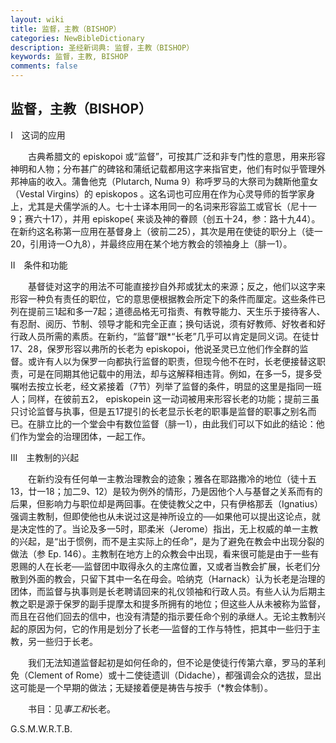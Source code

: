 ```yaml
---
layout: wiki
title: 监督，主教（BISHOP）
categories: NewBibleDictionary
description: 圣经新词典: 监督，主教（BISHOP）
keywords: 监督，主教, BISHOP
comments: false
---
```


## 监督，主教（BISHOP）

Ⅰ　这词的应用

　　古典希腊文的 episkopoi 或“监督”，可按其广泛和非专门性的意思，用来形容神明和人物；分布甚广的碑铭和蒲纸记载都用这字来指官吏，他们有时似乎管理外邦神庙的收入。蒲鲁他克（Plutarch, Numa 9）称呼罗马的大祭司为魏斯他童女（Vestal Virgins）的 episkopos 。这名词也可应用在作为心灵导师的哲学家身上，尤其是犬儒学派的人。七十士译本用同一的名词来形容监工或官长（尼十一9；赛六十17），并用 episkope{ 来谈及神的眷顾（创五十24，参：路十九44）。在新约这名称第一应用在基督身上（彼前二25），其次是用在使徒的职分上（徒一20，引用诗一○九8），并最终应用在某个地方教会的领袖身上（腓一1）。

Ⅱ　条件和功能

　　基督徒对这字的用法不可能直接抄自外邦或犹太的来源；反之，他们以这字来形容一种负有责任的职位，它的意思便根据教会所定下的条件而厘定。这些条件已列在提前三1起和多一7起；道德品格无可指责、有教导能力、天生乐于接待客人、有忍耐、阅历、节制、领导才能和完全正直；换句话说，须有好教师、好牧者和好行政人员所需的素质。在新约，“监督”跟*“长老”几乎可以肯定是同义词。在徒廿17、28，保罗形容以弗所的长老为 episkopoi，他说圣灵已立他们作全群的监督。或许有人以为保罗一向都执行监督的职责，但现今他不在时，长老便接替这职责，可是在同期其他记载中的用法，却与这解释相违背。例如，在多一5，提多受嘱咐去按立长老，经文紧接着（7节）列举了监督的条件，明显的这里是指同一班人；同样，在彼前五2， episkopein 这一动词被用来形容长老的功能；提前三虽只讨论监督与执事，但是五17提引的长老显示长老的职事是监督的职事之别名而已。在腓立比的一个堂会中有数位监督（腓一1），由此我们可以下如此的结论：他们作为堂会的治理团体，一起工作。

Ⅲ　主教制的兴起

　　在新约没有任何单一主教治理教会的迹象；雅各在耶路撒冷的地位（徒十五13，廿一18；加二9、12）是较为例外的情形，乃是因他个人与基督之关系而有的后果，但影响力与职位却是两回事。在使徒教父之中，只有伊格那丢（Ignatius）强调主教制，但即使他也从未说过这是神所设立的──如果他可以提出这论点，就是决定性的了。当论及多一5时，耶柔米（Jerome）指出，无上权威的单一主教的兴起，是“出于惯例，而不是主实际上的任命”，是为了避免在教会中出现分裂的做法（参 Ep. 146）。主教制在地方上的众教会中出现，看来很可能是由于一些有恩赐的人在长老──监督团中取得永久的主席位置，又或者当教会扩展，长老们分散到外面的教会，只留下其中一名在母会。哈纳克（Harnack）认为长老是治理的团体，而监督与执事则是长老聘请回来的礼仪领袖和行政人员。有些人认为后期主教之职是源于保罗的副手提摩太和提多所拥有的地位；但这些人从未被称为监督，而且在召他们回去的信中，也没有清楚的指示要任命个别的承继人。无论主教制兴起的原因为何，它的作用是划分了长老──监督的工作与特性，把其中一些归于主教，另一些归于长老。

　　我们无法知道监督起初是如何任命的，但不论是使徒行传第六章，罗马的革利免（Clement of Rome）或十二使徒遗训（Didache），都强调会众的选拔，显出这可能是一个早期的做法；无疑接着便是祷告与按手（*教会体制）。

　　书目：见*事工和*长老。

G.S.M.W.R.T.B.






